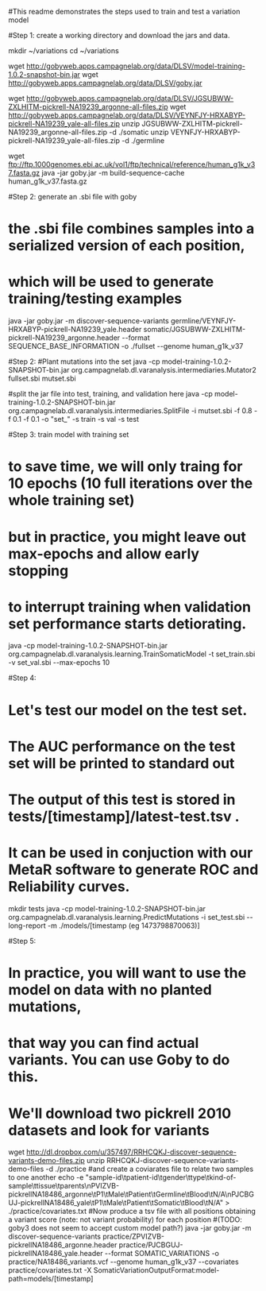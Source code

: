 #This readme demonstrates the steps used to train and test a variation model

#Step 1: create a working directory and download the jars and data.

mkdir ~/variations
cd ~/variations

wget http://gobyweb.apps.campagnelab.org/data/DLSV/model-training-1.0.2-snapshot-bin.jar
wget http://gobyweb.apps.campagnelab.org/data/DLSV/goby.jar

wget http://gobyweb.apps.campagnelab.org/data/DLSV/JGSUBWW-ZXLHITM-pickrell-NA19239_argonne-all-files.zip
wget http://gobyweb.apps.campagnelab.org/data/DLSV/VEYNFJY-HRXABYP-pickrell-NA19239_yale-all-files.zip
unzip JGSUBWW-ZXLHITM-pickrell-NA19239_argonne-all-files.zip -d ./somatic
unzip VEYNFJY-HRXABYP-pickrell-NA19239_yale-all-files.zip -d ./germline

wget ftp://ftp.1000genomes.ebi.ac.uk/vol1/ftp/technical/reference/human_g1k_v37.fasta.gz
java -jar goby.jar -m build-sequence-cache human_g1k_v37.fasta.gz

#Step 2: generate an .sbi file with goby
# the .sbi file combines samples into a serialized version of each position,
# which will be used to generate training/testing examples
java -jar goby.jar -m discover-sequence-variants germline/VEYNFJY-HRXABYP-pickrell-NA19239_yale.header somatic/JGSUBWW-ZXLHITM-pickrell-NA19239_argonne.header --format SEQUENCE_BASE_INFORMATION -o ./fullset --genome human_g1k_v37


#Step 2:
#Plant mutations into the set
java -cp model-training-1.0.2-SNAPSHOT-bin.jar org.campagnelab.dl.varanalysis.intermediaries.Mutator2 fullset.sbi mutset.sbi

#split the jar file into test, training, and validation here
java -cp model-training-1.0.2-SNAPSHOT-bin.jar org.campagnelab.dl.varanalysis.intermediaries.SplitFile -i mutset.sbi -f 0.8 -f 0.1 -f 0.1 -o "set_" -s train -s val -s test

#Step 3: train model with training set
# to save time, we will only traing for 10 epochs (10 full iterations over the whole training set)
# but in practice, you might leave out max-epochs and allow early stopping
# to interrupt training when validation set performance starts detiorating.
java -cp model-training-1.0.2-SNAPSHOT-bin.jar org.campagnelab.dl.varanalysis.learning.TrainSomaticModel -t set_train.sbi -v set_val.sbi --max-epochs 10


#Step 4:
# Let's test our model on the test set.
# The AUC performance on the test set will be printed to standard out
# The output of this test is stored in tests/[timestamp]/latest-test.tsv .
# It can be used in conjuction with our MetaR software to generate ROC and Reliability curves.
mkdir tests
java -cp model-training-1.0.2-SNAPSHOT-bin.jar org.campagnelab.dl.varanalysis.learning.PredictMutations -i set_test.sbi --long-report -m ./models/[timestamp (eg 1473798870063)]


#Step 5:
# In practice, you will want to use the model on data with no planted mutations,
# that way you can find actual variants. You can use Goby to do this.
# We'll download two pickrell 2010 datasets and look for variants
wget http://dl.dropbox.com/u/357497/RRHCQKJ-discover-sequence-variants-demo-files.zip
unzip RRHCQKJ-discover-sequence-variants-demo-files -d ./practice
#and create a coviarates file to relate two samples to one another
echo -e "sample-id\tpatient-id\tgender\ttype\tkind-of-sample\ttissue\tparents\nPVIZVB-pickrellNA18486_argonne\tP1\tMale\tPatient\tGermline\tBlood\tN/A\nPJCBGUJ-pickrellNA18486_yale\tP1\tMale\tPatient\tSomatic\tBlood\tN/A" > ./practice/covariates.txt
#Now produce a tsv file with all positions obtaining a variant score (note: not variant probability) for each position
#(TODO: goby3 does not seem to accept custom model path?)
java -jar goby.jar -m discover-sequence-variants practice/ZPVIZVB-pickrellNA18486_argonne.header practice/PJCBGUJ-pickrellNA18486_yale.header --format SOMATIC_VARIATIONS -o practice/NA18486_variants.vcf --genome human_g1k_v37 --covariates practice/covariates.txt -X SomaticVariationOutputFormat:model-path=models/[timestamp]




